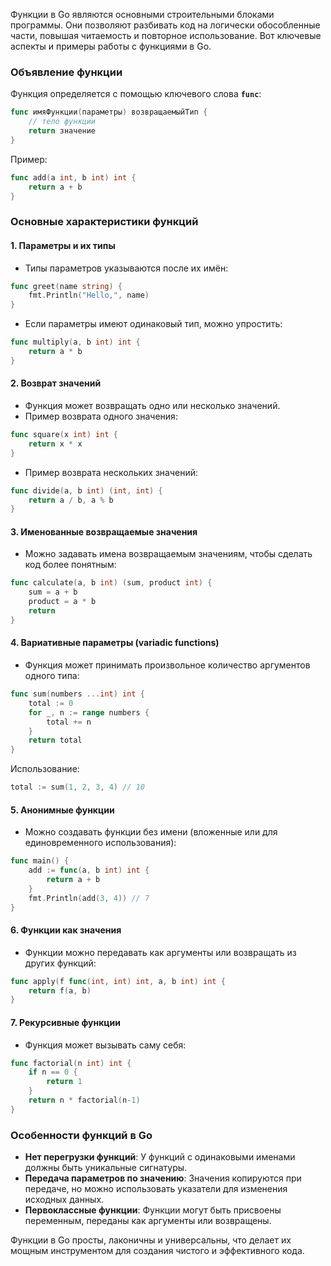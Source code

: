Функции в Go являются основными строительными блоками программы. Они позволяют разбивать код на логически обособленные части, повышая читаемость и повторное использование. Вот ключевые аспекты и примеры работы с функциями в Go.
### Объявление функции

Функция определяется с помощью ключевого слова **`func`**:
```go
func имяФункции(параметры) возвращаемыйТип {
    // тело функции
    return значение
}
```
Пример:
```go
func add(a int, b int) int {
    return a + b
}
```
### Основные характеристики функций

#### 1. **Параметры и их типы**

- Типы параметров указываются после их имён:
```go
func greet(name string) {
    fmt.Println("Hello,", name)
}
```
- Если параметры имеют одинаковый тип, можно упростить:
```go
func multiply(a, b int) int {
    return a * b
}
```
#### 2. **Возврат значений**

- Функция может возвращать одно или несколько значений.
- Пример возврата одного значения:
```go
func square(x int) int {
    return x * x
}
```
- Пример возврата нескольких значений:
```go
func divide(a, b int) (int, int) {
    return a / b, a % b
}
```
#### 3. **Именованные возвращаемые значения**

- Можно задавать имена возвращаемым значениям, чтобы сделать код более понятным:
```go
func calculate(a, b int) (sum, product int) {
    sum = a + b
    product = a * b
    return
}
```
#### 4. **Вариативные параметры (variadic functions)**

- Функция может принимать произвольное количество аргументов одного типа:
```go
func sum(numbers ...int) int {
    total := 0
    for _, n := range numbers {
        total += n
    }
    return total
}
```
Использование:
```go
total := sum(1, 2, 3, 4) // 10
```
#### 5. **Анонимные функции**

- Можно создавать функции без имени (вложенные или для единовременного использования):
```go
func main() {
    add := func(a, b int) int {
        return a + b
    }
    fmt.Println(add(3, 4)) // 7
}
```
#### 6. **Функции как значения**

- Функции можно передавать как аргументы или возвращать из других функций:
```go
func apply(f func(int, int) int, a, b int) int {
    return f(a, b)
}
```
#### 7. **Рекурсивные функции**

- Функция может вызывать саму себя:
```go
func factorial(n int) int {
    if n == 0 {
        return 1
    }
    return n * factorial(n-1)
}
```
### Особенности функций в Go

- **Нет перегрузки функций**: У функций с одинаковыми именами должны быть уникальные сигнатуры.
- **Передача параметров по значению**: Значения копируются при передаче, но можно использовать указатели для изменения исходных данных.
- **Первоклассные функции**: Функции могут быть присвоены переменным, переданы как аргументы или возвращены.

Функции в Go просты, лаконичны и универсальны, что делает их мощным инструментом для создания чистого и эффективного кода.